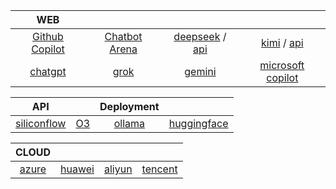 <center>

| WEB | | | |
|:-:|:-:|:-:|:-:|
| [Github Copilot](https://github.com/copilot) | [Chatbot Arena](https://lmarena.ai/?leaderboard) | [deepseek](https://chat.deepseek.com/) / [api](https://platform.deepseek.com/) | [kimi](https://kimi.moonshot.cn/chat/empty) / [api](https://platform.moonshot.cn/console/account) |
| [chatgpt](https://chatgpt.com/?model=auto) | [grok](https://grok.com/) | [gemini](https://gemini.google.com/app) | [microsoft copilot](https://copilot.microsoft.com/) |

| API | | Deployment | |
|:-:|:-:|:-:|:-:|
| [siliconflow](https://cloud.siliconflow.cn/models) | [O3](https://o3.fan/account/profile) | [ollama](https://ollama.com/search) | [huggingface](https://huggingface.co/models) |

| CLOUD |  |  |  |
|:-:|:-:|:-:|:-:|
| [azure](https://portal.azure.com/) | [huawei](https://console.huaweicloud.com/) | [aliyun](https://home.console.aliyun.com/) | [tencent](https://console.cloud.tencent.com/) |

</center>